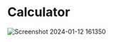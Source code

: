 # Calculator

![Screenshot 2024-01-12 161350](https://github.com/bhatiaarpit/Calculator/assets/118626392/26613260-3db5-462a-bf37-8f48efc1759a)
